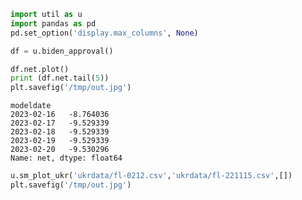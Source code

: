 
```python
import util as u
import pandas as pd
pd.set_option('display.max_columns', None)
```

```python
df = u.biden_approval()
```

```python
df.net.plot()
print (df.net.tail(5))
plt.savefig('/tmp/out.jpg')
```

```text
modeldate
2023-02-16   -8.764036
2023-02-17   -9.529339
2023-02-18   -9.529339
2023-02-19   -9.529339
2023-02-20   -9.530296
Name: net, dtype: float64
```










```python
u.sm_plot_ukr('ukrdata/fl-0212.csv','ukrdata/fl-221115.csv',[])
plt.savefig('/tmp/out.jpg')
```









